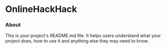 OnlineHackHack
==============

### About

This is your project's README.md file. It helps users understand what your
project does, how to use it and anything else they may need to know.